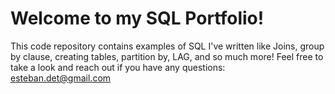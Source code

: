 # Welcome to my SQL Portfolio! 
This code repository contains examples of SQL I've written like Joins, group by clause, creating tables, partition by, LAG, and so much more!
Feel free to take a look and reach out if you have any questions: esteban.det@gmail.com
